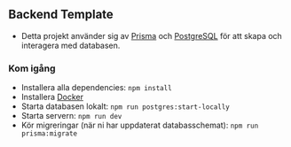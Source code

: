 ## Backend Template

* Detta projekt använder sig av [Prisma](https://www.prisma.io) och [PostgreSQL](https://www.postgresql.org) för att skapa och interagera med databasen.


### Kom igång
* Installera alla dependencies: `npm install`
* Installera [Docker](https://www.docker.com/get-started)
* Starta databasen lokalt: `npm run postgres:start-locally`
* Starta servern: `npm run dev`
* Kör migreringar (när ni har uppdaterat databasschemat): `npm run prisma:migrate`
